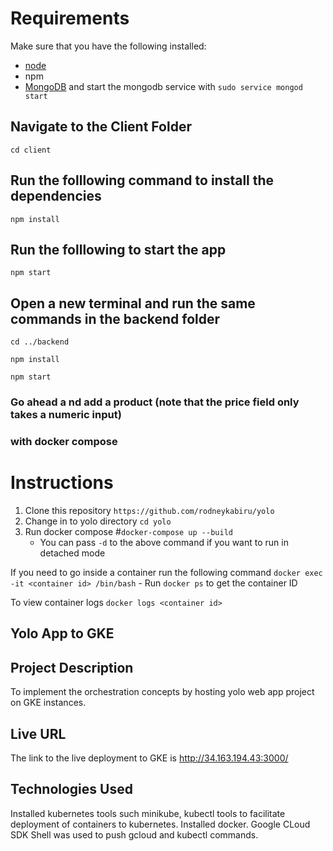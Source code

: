 # Requirements
Make sure that you have the following installed:
- [node](https://www.digitalocean.com/community/tutorials/how-to-install-node-js-on-ubuntu-18-04) 
- npm 
- [MongoDB](https://docs.mongodb.com/manual/tutorial/install-mongodb-on-ubuntu/) and start the mongodb service with `sudo service mongod start`

## Navigate to the Client Folder 
 `cd client`

## Run the folllowing command to install the dependencies 
 `npm install`

## Run the folllowing to start the app
 `npm start`

## Open a new terminal and run the same commands in the backend folder
 `cd ../backend`

 `npm install`

 `npm start`

 ### Go ahead a nd add a product (note that the price field only takes a numeric input)

 ### with docker compose
 # Instructions

1. Clone this repository ` https://github.com/rodneykabiru/yolo `
2. Change in to yolo directory ` cd yolo `
3. Run docker compose #` docker-compose up --build `
    - You can pass ` -d ` to the above command if you want to run in detached mode

If you need to go inside a container run the following command
    ` docker exec -it <container id> /bin/bash `
    - Run ` docker ps ` to get the container ID

To view container logs
    ` docker logs <container id> `

## Yolo App to GKE
## Project Description

To implement the orchestration concepts by hosting yolo web app project on GKE instances. 

## Live URL

The link to the live deployment to GKE is <a href= "http://34.163.194.43:3000/" target="_blank">http://34.163.194.43:3000/</a> 

## Technologies Used

Installed kubernetes tools such minikube, kubectl tools to facilitate deployment of containers to kubernetes.
Installed docker.
Google CLoud SDK Shell was used to push gcloud and kubectl commands.

